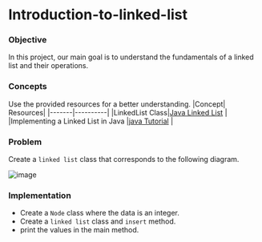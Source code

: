 # Introduction-to-linked-list

### Objective
In this project, our main goal is to understand the fundamentals of a linked list and their operations.

### Concepts

Use the provided resources for a better understanding.
|Concept|	Resources|
|-------|----------|
|LinkedList Class|[Java Linked List](https://medium.com/@ainayat865/how-to-create-own-linked-list-class-in-java-f62deb30710) |
|Implementing a Linked List in Java |[java Tutorial](https://www.youtube.com/watch?v=zNBxHH04hws) |

### Problem
Create a `linked list` class that corresponds to the following diagram.

![image](https://github.com/SAFCSP-Team/data-structures-and-algorithms-bootcamp/assets/148945652/b7787ac8-90dc-4e43-a378-f5714172d5b7)

### Implementation
* Create a `Node` class where the data is an integer.
* Create a `linked list` class and `insert` method.
* print the values in the main method.
